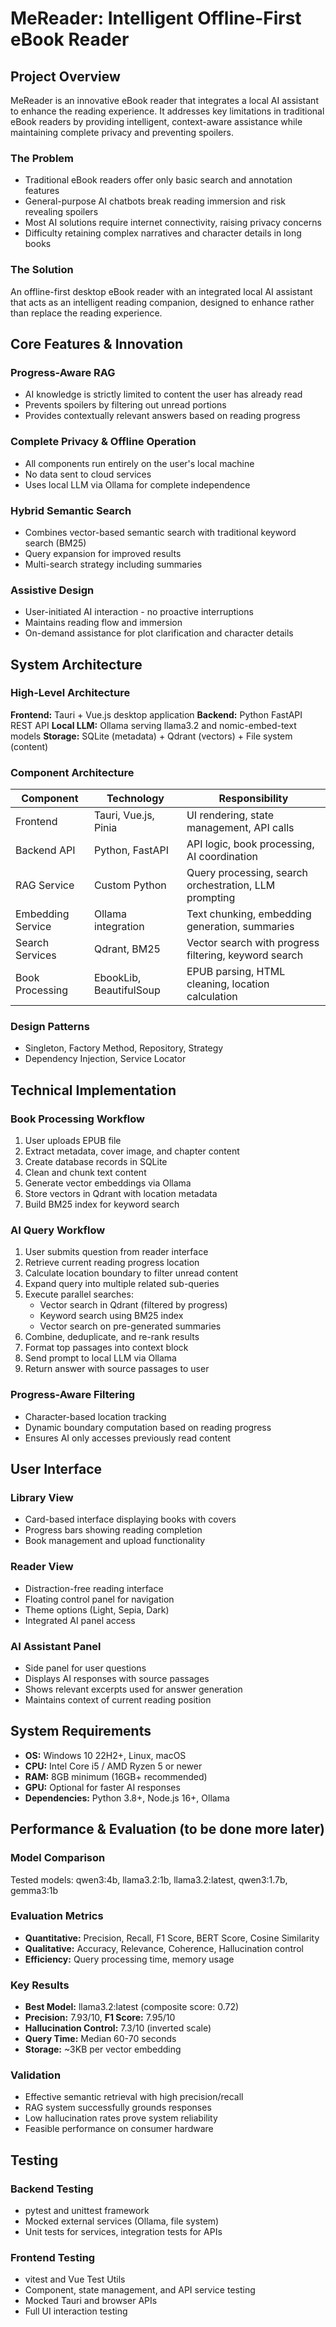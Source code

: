 # MeReader: Intelligent Offline-First eBook Reader

## Project Overview

MeReader is an innovative eBook reader that integrates a local AI assistant to enhance the reading experience. It addresses key limitations in traditional eBook readers by providing intelligent, context-aware assistance while maintaining complete privacy and preventing spoilers.

### The Problem

- Traditional eBook readers offer only basic search and annotation features
- General-purpose AI chatbots break reading immersion and risk revealing spoilers
- Most AI solutions require internet connectivity, raising privacy concerns
- Difficulty retaining complex narratives and character details in long books

### The Solution

An offline-first desktop eBook reader with an integrated local AI assistant that acts as an intelligent reading companion, designed to enhance rather than replace the reading experience.

## Core Features & Innovation

### Progress-Aware RAG

- AI knowledge is strictly limited to content the user has already read
- Prevents spoilers by filtering out unread portions
- Provides contextually relevant answers based on reading progress

### Complete Privacy & Offline Operation

- All components run entirely on the user's local machine
- No data sent to cloud services
- Uses local LLM via Ollama for complete independence

### Hybrid Semantic Search

- Combines vector-based semantic search with traditional keyword search (BM25)
- Query expansion for improved results
- Multi-search strategy including summaries

### Assistive Design

- User-initiated AI interaction - no proactive interruptions
- Maintains reading flow and immersion
- On-demand assistance for plot clarification and character details

## System Architecture

### High-Level Architecture

**Frontend:** Tauri + Vue.js desktop application
**Backend:** Python FastAPI REST API
**Local LLM:** Ollama serving llama3.2 and nomic-embed-text models
**Storage:** SQLite (metadata) + Qdrant (vectors) + File system (content)

### Component Architecture

| Component         | Technology              | Responsibility                                        |
| ----------------- | ----------------------- | ----------------------------------------------------- |
| Frontend          | Tauri, Vue.js, Pinia    | UI rendering, state management, API calls             |
| Backend API       | Python, FastAPI         | API logic, book processing, AI coordination           |
| RAG Service       | Custom Python           | Query processing, search orchestration, LLM prompting |
| Embedding Service | Ollama integration      | Text chunking, embedding generation, summaries        |
| Search Services   | Qdrant, BM25            | Vector search with progress filtering, keyword search |
| Book Processing   | EbookLib, BeautifulSoup | EPUB parsing, HTML cleaning, location calculation     |

### Design Patterns

- Singleton, Factory Method, Repository, Strategy
- Dependency Injection, Service Locator

## Technical Implementation

### Book Processing Workflow

1. User uploads EPUB file
2. Extract metadata, cover image, and chapter content
3. Create database records in SQLite
4. Clean and chunk text content
5. Generate vector embeddings via Ollama
6. Store vectors in Qdrant with location metadata
7. Build BM25 index for keyword search

### AI Query Workflow

1. User submits question from reader interface
2. Retrieve current reading progress location
3. Calculate location boundary to filter unread content
4. Expand query into multiple related sub-queries
5. Execute parallel searches:
   - Vector search in Qdrant (filtered by progress)
   - Keyword search using BM25 index
   - Vector search on pre-generated summaries
6. Combine, deduplicate, and re-rank results
7. Format top passages into context block
8. Send prompt to local LLM via Ollama
9. Return answer with source passages to user

### Progress-Aware Filtering

- Character-based location tracking
- Dynamic boundary computation based on reading progress
- Ensures AI only accesses previously read content

## User Interface

### Library View

- Card-based interface displaying books with covers
- Progress bars showing reading completion
- Book management and upload functionality

### Reader View

- Distraction-free reading interface
- Floating control panel for navigation
- Theme options (Light, Sepia, Dark)
- Integrated AI panel access

### AI Assistant Panel

- Side panel for user questions
- Displays AI responses with source passages
- Shows relevant excerpts used for answer generation
- Maintains context of current reading position

## System Requirements

- **OS:** Windows 10 22H2+, Linux, macOS
- **CPU:** Intel Core i5 / AMD Ryzen 5 or newer
- **RAM:** 8GB minimum (16GB+ recommended)
- **GPU:** Optional for faster AI responses
- **Dependencies:** Python 3.8+, Node.js 16+, Ollama

## Performance & Evaluation (to be done more later)

### Model Comparison

Tested models: qwen3:4b, llama3.2:1b, llama3.2:latest, qwen3:1.7b, gemma3:1b

### Evaluation Metrics

- **Quantitative:** Precision, Recall, F1 Score, BERT Score, Cosine Similarity
- **Qualitative:** Accuracy, Relevance, Coherence, Hallucination control
- **Efficiency:** Query processing time, memory usage

### Key Results

- **Best Model:** llama3.2:latest (composite score: 0.72)
- **Precision:** 7.93/10, **F1 Score:** 7.95/10
- **Hallucination Control:** 7.3/10 (inverted scale)
- **Query Time:** Median 60-70 seconds
- **Storage:** ~3KB per vector embedding

### Validation

- Effective semantic retrieval with high precision/recall
- RAG system successfully grounds responses
- Low hallucination rates prove system reliability
- Feasible performance on consumer hardware

## Testing

### Backend Testing

- pytest and unittest framework
- Mocked external services (Ollama, file system)
- Unit tests for services, integration tests for APIs

### Frontend Testing

- vitest and Vue Test Utils
- Component, state management, and API service testing
- Mocked Tauri and browser APIs
- Full UI interaction testing
